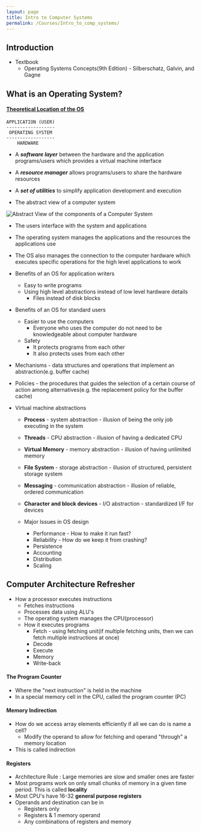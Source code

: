```yaml
---
layout: page
title: Intro to Computer Systems
permalink: /Courses/Intro_to_comp_systems/
---
```


## Introduction

- Textbook
  - Operating Systems Concepts(9th Edition) - Silberschatz, Galvin, and Gagne

## What is an Operating System?

#### <u>Theoretical Location of the OS</u>
```
APPLICATION (USER)
------------------
 OPERATING SYSTEM
------------------
    HARDWARE
```

- A <i><b>software layer</b></i> between the hardware and the application programs/users which provides a virtual machine interface
- A <i><b>resource manager</b></i> allows programs/users to share the hardware resources
- A <i><b>set of utilities</b></i> to simplify application development and execution

- The abstract view of a computer system

![Abstract View of the components of a Computer System](C:\Users\akhil\Documents\GitHub\akhilbondlela.github.io\Courses\Intro_to_comp_systems\Abstract_view_of_comp_sys.PNG)

- The users interface with the system and applications
- The operating system manages the applications and the resources the applications use
- The OS also manages the connection to the computer hardware which executes specific operations for the high level applications to work


- Benefits of an OS for application writers
  - Easy to write programs
  - Using high level abstractions instead of low level hardware details
    - Files instead of disk blocks


- Benefits of an OS for standard users
  - Easier to use the computers
    - Everyone who uses the computer do not need to be knowledgeable about computer hardware
  - Safety
    - It protects programs from each other
    - It also protects uses from each other


- Mechanisms - data structures and operations that implement an abstraction(e.g. buffer cache)
- Policies - the procedures that guides the selection of a certain course of action among alternatives(e.g. the replacement policy for the buffer cache)


- Virtual machine abstractions
  - **Process** - system abstraction - illusion of being the only job executing in the system
  - **Threads** - CPU abstraction - illusion of having a dedicated CPU
  - **Virtual Memory** - memory abstraction - illusion of having unlimited memory
  - **File System** - storage abstraction - illusion of structured, persistent storage system
  - **Messaging** - communication abstraction - illusion of reliable, ordered communication
  - **Character and block devices** - I/O abstraction - standardized I/F for devices


  - Major Issues in OS design
    - Performance - How to make it run fast?
    - Reliability - How do we keep it from crashing?
    - Persistence
    - Accounting
    - Distribution
    - Scaling


## Computer Architecture Refresher

- How a processor executes instructions
  - Fetches instructions
  - Processes data using ALU's
  - The operating system manages the CPU(processor)
  - How it executes programs
    - Fetch - using fetching unit(if multiple fetching units, then we can fetch multiple instructions at once)
    - Decode
    - Execute
    - Memory
    - Write-back


#### The Program Counter

  - Where the "next instruction" is held in the machine
  - In a special memory cell in the CPU, called the program counter (PC)

#### Memory Indirection

- How do we access array elements efficiently if all we can do is name a cell?
  - Modify the operand to allow for fetching and operand "through" a memory location
- This is called indirection

#### Registers

- Architecture Rule : Large memories are slow and smaller ones are faster
- Most programs work on only small chunks of memory in a given time period. This is called **locality**
- Most CPU's have 16-32 **general purpose registers**
- Operands and destination can be in
  - Registers only
  - Registers & 1 memory operand
  - Any combinations of registers and memory
